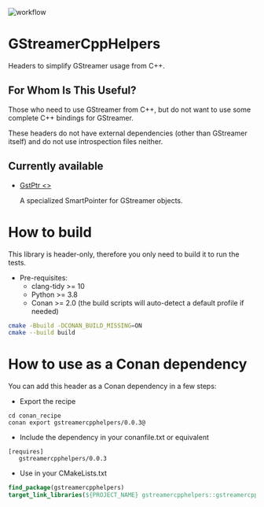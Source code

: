 ![workflow](https://github.com/nachogarglez/GStreamerCppHelpers/actions/workflows/ci.yml/badge.svg)

# GStreamerCppHelpers

Headers to simplify GStreamer usage from C++.

## For Whom Is This Useful?

Those who need to use GStreamer from C++, but do not want to use some complete C++ bindings for GStreamer.

These headers do not have external dependencies (other than GStreamer itself) and do not use introspection files neither.

## Currently available

* [GstPtr <>](GstPtr/README.md)

  A specialized SmartPointer for GStreamer objects.

# How to build

This library is header-only, therefore you only need to build it to run the tests.

* Pre-requisites:
  * clang-tidy  >= 10
  * Python >= 3.8
  * Conan >= 2.0
    (the build scripts will auto-detect a default profile if needed)


```bash
cmake -Bbuild -DCONAN_BUILD_MISSING=ON
cmake --build build
```

# How to use as a Conan dependency

You can add this header as a Conan dependency in a few steps:

* Export the recipe

```shell
cd conan_recipe
conan export gstreamercpphelpers/0.0.3@
```

* Include the dependency in your conanfile.txt or equivalent

```script
[requires]
   gstreamercpphelpers/0.0.3
```

* Use in your CMakeLists.txt

```CMake
find_package(gstreamercpphelpers)
target_link_libraries(${PROJECT_NAME} gstreamercpphelpers::gstreamercpphelpers)
```
